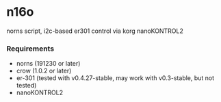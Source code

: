 # n16o

norns script, i2c-based er301 control via korg nanoKONTROL2

### Requirements

- norns (191230 or later)
- crow (1.0.2 or later)
- er-301 (tested with v0.4.27-stable, may work with v0.3-stable, but not tested)
- nanoKONTROL2